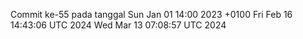 Commit ke-55 pada tanggal Sun Jan 01 14:00 2023 +0100
Fri Feb 16 14:43:06 UTC 2024
Wed Mar 13 07:08:57 UTC 2024

